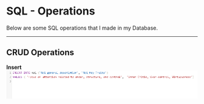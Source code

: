 # SQL - Operations

Below are some SQL operations that I made in my Database.

-----------------

## CRUD Operations

**Insert**
<img src="SQL-Database/INSERT.png"> 
